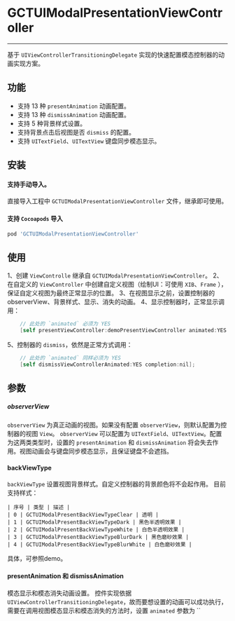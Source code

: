 # GCTUIModalPresentationViewController
- - - - - 

基于 `UIViewControllerTransitioningDelegate` 实现的快速配置模态控制器的动画实现方案。

## 功能
- 支持 13 种 `presentAnimation` 动画配置。
- 支持 13 种 `dismissAnimation` 动画配置。
- 支持 5 种背景样式设置。
- 支持背景点击后视图是否 `dismiss` 的配置。
- 支持 `UITextField`、`UITextView` 键盘同步模态显示。

## 安装

#### 支持手动导入。
直接导入工程中 `GCTUIModalPresentationViewController` 文件，继承即可使用。

#### 支持 `Cocoapods` 导入

```ruby
pod 'GCTUIModalPresentationViewController'
```

## 使用

1、创建 `ViewControlle` 继承自 `GCTUIModalPresentationViewController`。
2、在自定义的 `ViewController` 中创建自定义视图（绘制UI：可使用 `XIB`、`Frame` ），保证自定义视图为最终正常显示的位置。
3、在视图显示之前，设置控制器的observerView、背景样式、显示、消失的动画。
4、显示控制器时，正常显示调用：
```objective-c
    // 此处的 `animated` 必须为 YES
    [self presentViewController:demoPresentViewController animated:YES completion:nil];
```
5、控制器的 `dismiss`，依然是正常方式调用：
```objective-c
    // 此处的 `animated` 同样必须为 YES
    [self dismissViewControllerAnimated:YES completion:nil];
```

## 参数

##### observerView

`observerView` 为真正动画的视图。如果没有配置 `observerView`，则默认配置为控制器的视图 `View`。
`observerView`  可以配置为 `UITextField`、`UITextView`。配置为这两类类型时，设置的 `presentAnimation` 和 `dismissAnimation` 将会失去作用。视图动画会与键盘同步模态显示，且保证键盘不会遮挡。

#### backViewType

`backViewType` 设置视图背景样式。自定义控制器的背景颜色将不会起作用。
 目前支持样式：
```table
| 序号 | 类型 | 描述 |
| 0 | GCTUIModalPresentBackViewTypeClear | 透明 |
| 1 | GCTUIModalPresentBackViewTypeDark | 黑色半透明效果 |
| 2 | GCTUIModalPresentBackViewTypeWhite | 白色半透明效果 | 
| 3 | GCTUIModalPresentBackViewTypeBlurDark | 黑色磨砂效果 |
| 4 | GCTUIModalPresentBackViewTypeBlurWhite | 白色磨砂效果 |
```
具体，可参照demo。

#### presentAnimation 和 dismissAnimation

模态显示和模态消失动画设置。
控件实现依据 `UIViewControllerTransitioningDelegate`，故而要想设置的动画可以成功执行，需要在调用视图模态显示和模态消失的方法时，设置 `animated` 参数为 ``




